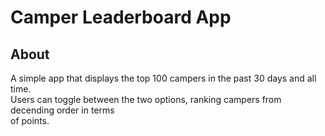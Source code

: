 Camper Leaderboard App
======================

About
-----
A simple app that displays the top 100 campers in the past 30 days
and all time.  
Users can toggle between the two options, ranking campers from decending
order in terms  
of points.